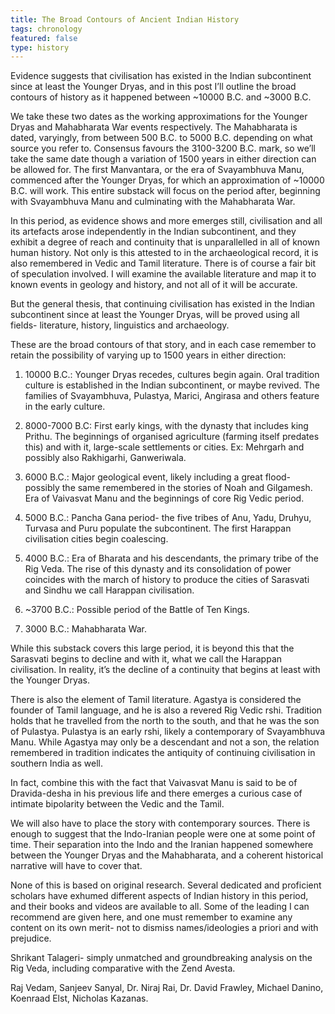 ```yaml
---
title: The Broad Contours of Ancient Indian History
tags: chronology
featured: false
type: history
---
```


Evidence suggests that civilisation has existed in the Indian subcontinent since at least the Younger Dryas, and in this post I’ll outline the broad contours of history as it happened between ~10000 B.C. and ~3000 B.C.

We take these two dates as the working approximations for the Younger Dryas and Mahabharata War events respectively. The Mahabharata is dated, varyingly, from between 500 B.C. to 5000 B.C. depending on what source you refer to. Consensus favours the 3100-3200 B.C. mark, so we’ll take the same date though a variation of 1500 years in either direction can be allowed for. The first Manvantara, or the era of Svayambhuva Manu, commenced after the Younger Dryas, for which an approximation of ~10000 B.C. will work. This entire substack will focus on the period after, beginning with Svayambhuva Manu and culminating with the Mahabharata War.

In this period, as evidence shows and more emerges still, civilisation and all its artefacts arose independently in the Indian subcontinent, and they exhibit a degree of reach and continuity that is unparallelled in all of known human history. Not only is this attested to in the archaeological record, it is also remembered in Vedic and Tamil literature. There is of course a fair bit of speculation involved. I will examine the available literature and map it to known events in geology and history, and not all of it will be accurate.

But the general thesis, that continuing civilisation has existed in the Indian subcontinent since at least the Younger Dryas, will be proved using all fields- literature, history, linguistics and archaeology.

These are the broad contours of that story, and in each case remember to retain the possibility of varying up to 1500 years in either direction:

1. 10000 B.C.: Younger Dryas recedes, cultures begin again. Oral tradition culture is established in the Indian subcontinent, or maybe revived. The families of Svayambhuva, Pulastya, Marici, Angirasa and others feature in the early culture.

2. 8000-7000 B.C: First early kings, with the dynasty that includes king Prithu. The beginnings of organised agriculture (farming itself predates this) and with it, large-scale settlements or cities. Ex: Mehrgarh and possibly also Rakhigarhi, Ganweriwala.

3. 6000 B.C.: Major geological event, likely including a great flood- possibly the same remembered in the stories of Noah and Gilgamesh. Era of Vaivasvat Manu and the beginnings of core Rig Vedic period.

4. 5000 B.C.: Pancha Gana period- the five tribes of Anu, Yadu, Druhyu, Turvasa and Puru populate the subcontinent. The first Harappan civilisation cities begin coalescing.

5. 4000 B.C.: Era of Bharata and his descendants, the primary tribe of the Rig Veda. The rise of this dynasty and its consolidation of power coincides with the march of history to produce the cities of Sarasvati and Sindhu we call Harappan civilisation.

6. ~3700 B.C.: Possible period of the Battle of Ten Kings.

7. 3000 B.C.: Mahabharata War.

While this substack covers this large period, it is beyond this that the Sarasvati begins to decline and with it, what we call the Harappan civilisation. In reality, it’s the decline of a continuity that begins at least with the Younger Dryas.

There is also the element of Tamil literature. Agastya is considered the founder of Tamil language, and he is also a revered Rig Vedic rshi. Tradition holds that he travelled from the north to the south, and that he was the son of Pulastya. Pulastya is an early rshi, likely a contemporary of Svayambhuva Manu. While Agastya may only be a descendant and not a son, the relation remembered in tradition indicates the antiquity of continuing civilisation in southern India as well.

In fact, combine this with the fact that Vaivasvat Manu is said to be of Dravida-desha in his previous life and there emerges a curious case of intimate bipolarity between the Vedic and the Tamil.

We will also have to place the story with contemporary sources. There is enough to suggest that the Indo-Iranian people were one at some point of time. Their separation into the Indo and the Iranian happened somewhere between the Younger Dryas and the Mahabharata, and a coherent historical narrative will have to cover that.

None of this is based on original research. Several dedicated and proficient scholars have exhumed different aspects of Indian history in this period, and their books and videos are available to all. Some of the leading I can recommend are given here, and one must remember to examine any content on its own merit- not to dismiss names/ideologies a priori and with prejudice.

Shrikant Talageri- simply unmatched and groundbreaking analysis on the Rig Veda, including comparative with the Zend Avesta.

Raj Vedam, Sanjeev Sanyal, Dr. Niraj Rai, Dr. David Frawley, Michael Danino, Koenraad Elst, Nicholas Kazanas.
